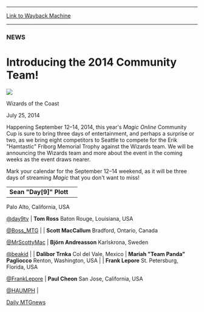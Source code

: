 
---
[Link to Wayback Machine](https://web.archive.org/web/20140803004104/http://magic.wizards.com/en/articles/archive/introducing-2014-community-team-2014-07-25)

[_metadata_:description]:- "This year's Magic Online Community Cup community team, competing September 12–14."
[_metadata_:generator]:- "Drupal 7 (http://drupal.org)"
[_metadata_:node]:- "253966"
[_metadata_:publish_date]:- "2014-07-25"
[_metadata_:source]:- "div-main"
[_metadata_:title]:- "Introducing the 2014 Community Team!"
[_metadata_:wayback_capture_timestamp]:- "2014-08-03 00:41:04"
[_metadata_:wayback_raw_url]:- "https://web.archive.org/web/20140803004104id_/http://magic.wizards.com/en/articles/archive/introducing-2014-community-team-2014-07-25"
[_metadata_:wayback_url]:- "http://magic.wizards.com/en/articles/archive/introducing-2014-community-team-2014-07-25"
---





### NEWS


Introducing the 2014 Community Team!
====================================



![](https://media.magic.wizards.com/styles/auth_small/public/images/person/wizards_authorpic_larger.jpg)

Wizards of the Coast




July 25, 2014
 







Happening September 12–14, 2014, this year's *Magic Online* Community Cup is sure to bring three days of entertainment, and perhaps a surprise or two, as we bring eight competitors to Seattle to compete for the Erik "Hamtastic" Friborg Memorial Trophy against the Wizards team. We will be announcing the Wizards team and more about the event in the coming weeks as the event draws nearer.



Mark your calendar for the September 12–14 weekend, as it will be three days of streaming *Magic* that you don't want to miss!





|  |  |
| --- | --- |
| **Sean "Day[9]" Plott**
Palo Alto, California, USA

[@day9tv](https://twitter.com/@day9tv)
 | **Tom Ross**
Baton Rouge, Louisiana, USA

[@Boss\_MTG](https://twitter.com/@Boss_MTG)
 |
| **Scott MacCallum**
Bradford, Ontario, Canada

[@MrScottyMac](https://twitter.com/@MrScottyMac)
 | **Björn Andreasson**
Karlskrona, Sweden

[@beakid](https://twitter.com/@beakid)
 |
| **Dalibor Trnka**
Col del Vale, Mexico
 | **Mariah "Team Panda" Pagliocco**
Renton, Washington, USA
 |
| **Frank Lepore**
St. Petersburg, Florida, USA

[@FrankLepore](https://twitter.com/@FrankLepore)
 | **Paul Cheon**
San Jose, California, USA

[@HAUMPH](https://twitter.com/@HAUMPH)
 |



[Daily MTG](/en/tags/daily-mtg)[news](/en/tags/news)





 
 


  







